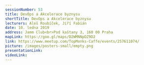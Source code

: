```yaml
---
sessionNumber: 53
title: DevOps a Akcelerace byznysu
shortTitle: DevOps a Akcelerace byznysu
lecturers: Aleš Roubíček, Jiří Fabián
date: 10. ledna 2019
address: Jamm Club<br>Pod kaštany 3, 160 00 Praha
mapLink: https://goo.gl/maps/D2WMNNpDZ9D2
link: https://www.meetup.com/TopMonks-Caffe/events/257611074/
picture: /images/posters-small/empty.png
presentationLink:
videoLink:
---
```

